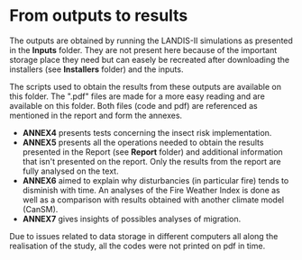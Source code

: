# From outputs to results

The outputs are obtained by running the LANDIS-II simulations as presented in the **Inputs** folder.
They are not present here because of the important storage place they need but can easely be recreated after downloading the installers (see **Installers** folder) and the inputs.

The scripts used to obtain the results from these outputs are available on this folder.
The ".pdf" files are made for a more easy reading and are available on this folder.
Both files (code and pdf) are referenced as mentioned in the report and form the annexes.

- **ANNEX4** presents tests concerning the insect risk implementation.
- **ANNEX5** presents all the operations needed to obtain the results presented in the Report (see **Report** folder) and additional information that isn't presented on the report. Only the results from the report are fully analysed on the text.
- **ANNEX6** aimed to explain why disturbancies (in particular fire) tends to disminish with time. An analyses of the Fire Weather Index is done as well as a comparison with results obtained with another climate model (CanSM).
- **ANNEX7** gives insights of possibles analyses of migration.

Due to issues related to data storage in different computers all along the realisation of the study, all the codes were not printed on pdf in time.
